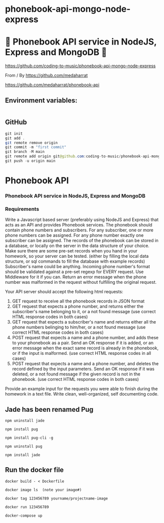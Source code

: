 # phonebook-api-mongo-node-express

# 🚀 Phonebook API service in NodeJS, Express and MongoDB 🚀

https://github.com/coding-to-music/phonebook-api-mongo-node-express

From / By https://github.com/medaharrat

https://github.com/medaharrat/phonebook-api

## Environment variables:

```java

```

## GitHub

```java
git init
git add .
git remote remove origin
git commit -m "first commit"
git branch -M main
git remote add origin git@github.com:coding-to-music/phonebook-api-mongo-node-express.git
git push -u origin main
```

# Phonebook API

### Phonebook API service in NodeJS, Express and MongoDB

### Requirements

Write a Javascript based server (preferably using NodeJS and Express) that acts as an API and provides Phonebook services.
The phonebook should contain phone numbers and subscribers.
For any subscriber, one or more phone numbers can be assigned.
For any phone number exactly one subscriber can be assigned.
The records of the phonebook can be stored in a database, or locally on the server in the data structure of your choice.
Make sure there are some pre-set records when you hand in your homework, so your server can be tested. (either by filling the local data structure, or sql commands to fill the database with example records)
Subscriber's name could be anything.
Incoming phone number's format should be validated against a pre-set regexp for EVERY request. Use Middleware for it if you can. Return an error message when the phone number was malformed in the request without fulfilling the original request.

Your API server should accept the following html requests:

1. GET request to receive all the phonebook records in JSON format
2. GET request that expects a phone number, and returns either the subscriber's name belonging to it, or a not found message (use correct HTML response codes in both cases)
3. GET request that expects a subscriber's name and returns either all the phone numbers belinging to him/her, or a not found message (use correct HTML response codes in both cases)
4. POST request that expects a name and a phone number, and adds these to your phonebook as a pair. Send an OK response if it is added, or an error message when the exact same record is already in the phonebook, or if the input is malformed. (use correct HTML response codes in all cases)
5. POST request that expects a name and a phone number, and deletes the record defined by the input parameters. Send an OK response if it was deleted, or a not found message if the given record is not in the phonebook. (use correct HTML response codes in both cases)

Provide an example input for the requests you were able to finish during the homework in a text file.
Write clean, well-organized, self documenting code.

## Jade has been renamed Pug

```
npm uninstall jade

npm install pug

npm install pug-cli -g

npm uninstall pug

npm install jade

```

## Run the docker file

```
docker build - < Dockerfile

docker image ls  (note your image#)

docker tag 123456789 yourname/projectname-image

docker run 123456789

docker-compose up
```

